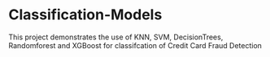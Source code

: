 # Classification-Models
This project demonstrates the use of KNN, SVM, DecisionTrees, Randomforest and XGBoost for classifcation of Credit Card Fraud Detection
